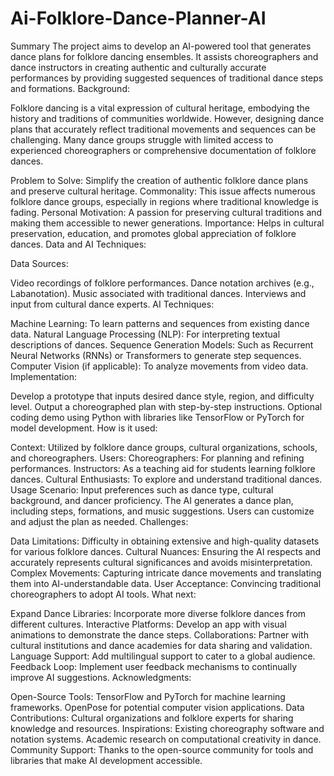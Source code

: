 # Ai-Folklore-Dance-Planner-AI
Summary
The project aims to develop an AI-powered tool that generates dance plans for folklore dancing ensembles. It assists choreographers and dance instructors in creating authentic and culturally accurate performances by providing suggested sequences of traditional dance steps and formations.
Background:

Folklore dancing is a vital expression of cultural heritage, embodying the history and traditions of communities worldwide. However, designing dance plans that accurately reflect traditional movements and sequences can be challenging. Many dance groups struggle with limited access to experienced choreographers or comprehensive documentation of folklore dances.

Problem to Solve: Simplify the creation of authentic folklore dance plans and preserve cultural heritage.
Commonality: This issue affects numerous folklore dance groups, especially in regions where traditional knowledge is fading.
Personal Motivation: A passion for preserving cultural traditions and making them accessible to newer generations.
Importance: Helps in cultural preservation, education, and promotes global appreciation of folklore dances.
Data and AI Techniques:

Data Sources:

Video recordings of folklore performances.
Dance notation archives (e.g., Labanotation).
Music associated with traditional dances.
Interviews and input from cultural dance experts.
AI Techniques:

Machine Learning: To learn patterns and sequences from existing dance data.
Natural Language Processing (NLP): For interpreting textual descriptions of dances.
Sequence Generation Models: Such as Recurrent Neural Networks (RNNs) or Transformers to generate step sequences.
Computer Vision (if applicable): To analyze movements from video data.
Implementation:

Develop a prototype that inputs desired dance style, region, and difficulty level.
Output a choreographed plan with step-by-step instructions.
Optional coding demo using Python with libraries like TensorFlow or PyTorch for model development.
How is it used:

Context: Utilized by folklore dance groups, cultural organizations, schools, and choreographers.
Users:
Choreographers: For planning and refining performances.
Instructors: As a teaching aid for students learning folklore dances.
Cultural Enthusiasts: To explore and understand traditional dances.
Usage Scenario:
Input preferences such as dance type, cultural background, and dancer proficiency.
The AI generates a dance plan, including steps, formations, and music suggestions.
Users can customize and adjust the plan as needed.
Challenges:

Data Limitations: Difficulty in obtaining extensive and high-quality datasets for various folklore dances.
Cultural Nuances: Ensuring the AI respects and accurately represents cultural significances and avoids misinterpretation.
Complex Movements: Capturing intricate dance movements and translating them into AI-understandable data.
User Acceptance: Convincing traditional choreographers to adopt AI tools.
What next:

Expand Dance Libraries: Incorporate more diverse folklore dances from different cultures.
Interactive Platforms: Develop an app with visual animations to demonstrate the dance steps.
Collaborations: Partner with cultural institutions and dance academies for data sharing and validation.
Language Support: Add multilingual support to cater to a global audience.
Feedback Loop: Implement user feedback mechanisms to continually improve AI suggestions.
Acknowledgments:

Open-Source Tools:
TensorFlow and PyTorch for machine learning frameworks.
OpenPose for potential computer vision applications.
Data Contributions:
Cultural organizations and folklore experts for sharing knowledge and resources.
Inspirations:
Existing choreography software and notation systems.
Academic research on computational creativity in dance.
Community Support:
Thanks to the open-source community for tools and libraries that make AI development accessible.

